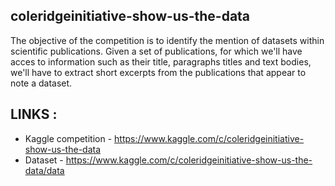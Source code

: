 ## coleridgeinitiative-show-us-the-data


The objective of the competition is to identify the mention of datasets within scientific publications.
Given a set of publications, for which we'll have acces to information such as their title, paragraphs titles and text bodies, we'll have to extract short excerpts from the publications that appear to note a dataset.

## LINKS :
- Kaggle competition - https://www.kaggle.com/c/coleridgeinitiative-show-us-the-data
- Dataset - https://www.kaggle.com/c/coleridgeinitiative-show-us-the-data/data
